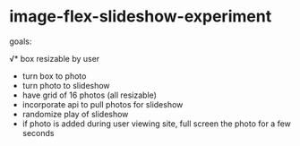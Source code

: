 # image-flex-slideshow-experiment

goals:

√* box resizable by user
* turn box to photo
* turn photo to slideshow
* have grid of 16 photos (all resizable) 
* incorporate api to pull photos for slideshow
* randomize play of slideshow
* if photo is added during user viewing site, full screen the photo for a few seconds
